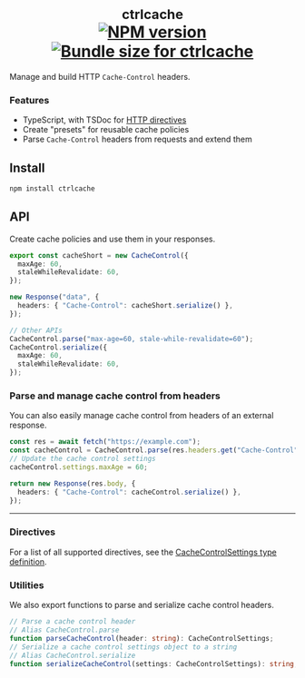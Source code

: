 <h1 align="center">
	<sup>ctrlcache</sup>
	<br>
	<a href="https://www.npmjs.com/package/ctrlcache"><img src="https://badgen.net/npm/v/ctrlcache" title="NPM version"></a>
  <a href="https://pkg-size.dev/ctrlcache"><img src="https://pkg-size.dev/badge/bundle/2067" title="Bundle size for ctrlcache"></a>
</h1>

Manage and build HTTP `Cache-Control` headers.

### Features

- TypeScript, with TSDoc for [HTTP directives](https://developer.mozilla.org/en-US/docs/Web/HTTP/Headers/Cache-Control)
- Create "presets" for reusable cache policies
- Parse `Cache-Control` headers from requests and extend them
  <br>

## Install

```bash
npm install ctrlcache
```

## API

Create cache policies and use them in your responses.

```ts
export const cacheShort = new CacheControl({
  maxAge: 60,
  staleWhileRevalidate: 60,
});

new Response("data", {
  headers: { "Cache-Control": cacheShort.serialize() },
});

// Other APIs
CacheControl.parse("max-age=60, stale-while-revalidate=60");
CacheControl.serialize({
  maxAge: 60,
  staleWhileRevalidate: 60,
});
```

### Parse and manage cache control from headers

You can also easily manage cache control from headers of an external response.

```ts
const res = await fetch("https://example.com");
const cacheControl = CacheControl.parse(res.headers.get("Cache-Control"));
// Update the cache control settings
cacheControl.settings.maxAge = 60;

return new Response(res.body, {
  headers: { "Cache-Control": cacheControl.serialize() },
});
```

---

### Directives

For a list of all supported directives, see the [CacheControlSettings type definition](https://github.com/ryoid/ctrlcache/blob/main/src/settings.ts).

### Utilities

We also export functions to parse and serialize cache control headers.

```ts
// Parse a cache control header
// Alias CacheControl.parse
function parseCacheControl(header: string): CacheControlSettings;
// Serialize a cache control settings object to a string
// Alias CacheControl.serialize
function serializeCacheControl(settings: CacheControlSettings): string;
```
